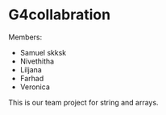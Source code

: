 # G4collabration

Members:
- Samuel skksk
- Nivethitha
- Liljana
- Farhad
- Veronica

This is our team project for string and arrays.